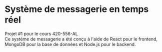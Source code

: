 # Système de messagerie en temps réel
Projet #1 pour le cours 420-556-AL<br>
Ce système de messagerie a été conçu à l'aide de React pour le frontend, MongoDB pour la base de données et Node.js pour le backend.
